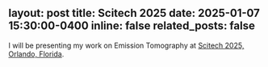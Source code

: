layout: post
title: Scitech 2025
date: 2025-01-07 15:30:00-0400
inline: false
related_posts: false
---

I will be presenting my work on Emission Tomography at [Scitech 2025, Orlando, Florida](https://www.aiaa.org/SciTech).
